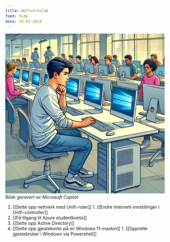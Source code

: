 ```yaml
---
title: Nettverkslab
feed: hide
date: 19-03-2024
---
```

![](/assets/img/nettverkslab/datalab.png)
*Bilde generert av Microsoft Copilot*

1. [[Sette opp nettverk med Unifi-ruter]]
		1. [[Endre Internett-innstillinger i Unifi-controller]]
2. [[Få tilgang til Azure studentkonto]]
3. [[Sette opp Active Directory]]
4. [[Sette opp gjestekonto på en Windows 11-maskin]]
		1. [[Opprette gjestebruker i Windows via Powershell]]
